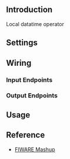 ## Introduction

Local datatime operator

## Settings

## Wiring

### Input Endpoints

### Output Endpoints

## Usage

## Reference

- [FIWARE Mashup](https://mashup.lab.fiware.org/)
